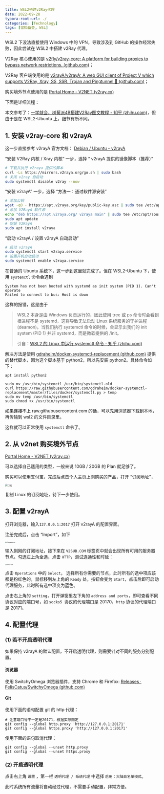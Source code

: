 ```yaml
---
title: WSL2搭建v2Ray代理
date: 2022-09-28
typora-root-url: ./
categories: [Technology]
tags: [留档备查, WSL]
---
```


WSL2 下没法直接使用 Windows 中的 VPN，导致涉及到 GitHub 的操作经常失败，因此尝试在 WSL2 中搭建 v2Ray 代理。

V2Ray 核心使用的是 [v2fly/v2ray-core: A platform for building proxies to bypass network restrictions. (github.com)](https://github.com/v2fly/v2ray-core)；

V2Ray 客户端使用的是 [v2rayA/v2rayA: A web GUI client of Project V which supports V2Ray, Xray, SS, SSR, Trojan and Pingtunnel 🚀 (github.com)](https://github.com/v2rayA/v2rayA/)；

购买境外节点使用的是 [Portal Home - V2NET (v2ray.cx)](https://main.v2ray.cx/index.php)

下面是详细流程：

<!--more-->

本文参考了：[一学就会，树莓派4B搭建V2Ray图文教程 - 知乎 (zhihu.com)](https://zhuanlan.zhihu.com/p/424040320?utm_id=0)，但由于是在 WSL2-Ubuntu 上，细节有所不同。

## 1. 安装 v2ray-core 和 v2rayA

这一步直接参考 v2rayA 官方文档： [Debian / Ubuntu - v2rayA](https://v2raya.org/docs/prologue/installation/debian/)

“安装 V2Ray 内核 / Xray 内核” 一步，选择 “ v2rayA 提供的镜像脚本（推荐）”

```bash
# 下载并执行 v2raya 提供的脚本
curl -Ls https://mirrors.v2raya.org/go.sh | sudo bash
# 关闭 v2ray 自启动
sudo systemctl disable v2ray --now
```

“安装 v2rayA” 一步，选择 “方法一：通过软件源安装”

```bash
# 添加公钥
wget -qO - https://apt.v2raya.org/key/public-key.asc | sudo tee /etc/apt/trusted.gpg.d/v2raya.asc
# 添加 V2RayA 软件源
echo "deb https://apt.v2raya.org/ v2raya main" | sudo tee /etc/apt/sources.list.d/v2raya.list
sudo apt update
# 安装 V2RayA
sudo apt install v2raya
```

“启动 v2rayA / 设置 v2rayA 自动启动”

```bash
# 启动 v2rayA
sudo systemctl start v2raya.service
# 设置开机自动启动
sudo systemctl enable v2raya.service
```

在普通的 Ubuntu 系统下，这一步到这里就完成了。但在 WSL2-Ubuntu 下，使用 `systemctl` 命令会遇到

```
System has not been booted with systemd as init system (PID 1). Can't operate
Failed to connect to bus: Host is down
```

这样的报错，这是由于

> WSL2 本身是由 Windows 负责运行的，因此使用 tree 或 ps 命令时会看到根进程不是 systemd，这将导致无法启动 Linux 系统服务的守护进程(deamon)。当我们执行 systemctl 命令的时候，会显示出我们的 init system (PID 1) 并非 systemd，而是微软提供的 /init。
>
> 引自：[WSL2 的 Linux 中运行 systemctl 命令 - 知乎 (zhihu.com)](https://zhuanlan.zhihu.com/p/335162006)

解决方法是使用 [gdraheim/docker-systemctl-replacement (github.com)](https://github.com/gdraheim/docker-systemctl-replacement) 提供的替代脚本，因为这个脚本基于 python2，所以先安装 python2。具体命令如下：

```
apt install python2
 
sudo mv /usr/bin/systemctl /usr/bin/systemctl.old
curl https://raw.githubusercontent.com/gdraheim/docker-systemctl-replacement/master/files/docker/systemctl.py > temp
sudo mv temp /usr/bin/systemctl
sudo chmod +x /usr/bin/systemctl
```

如果连接不上 raw.githubusercontent.com 的话，可以先用浏览器下载到本地，再传输到 wsl2 的文件目录里。

这样就可以正常使用 `systemctl` 命令了。

## 2. 从 v2net 购买境外节点

[Portal Home - V2NET (v2ray.cx)](https://main.v2ray.cx/index.php)

可以选择自己适用的类型，一般来说 10GB / 20GB 的 Plan 就足够了。

购买可以使用支付宝，完成后点击个人主页上刚购买的产品，打开 “订阅地址”，

<img src="/WSL2搭建v2Ray代理/订阅.png" alt="订阅" style="zoom: 50%;" />

复制 Linux 的订阅地址，待下一步使用。

## 3. 配置 v2rayA

打开浏览器，输入`127.0.0.1:2017` 打开 v2rayA 的配置界面。

注册完成后，点击 “Import”，如下

<img src="/WSL2搭建v2Ray代理/v2raya-import.png" alt="v2raya-import" style="zoom:30%;" />

输入刚刚的订阅地址，接下来在 `V2SUB.COM` 标签页中就会出现所有可用的服务器节点。勾选左上角全选，点击 `HTTP`，测试连通性和时延：

<img src="/WSL2搭建v2Ray代理/server-test.png" alt="server-test" style="zoom:30%;" />

点击 `Operations` 中的 `Select`， 选择所有你需要的节点，此时所有的选中项应该都是粉红色的，鼠标移到左上角的 `Ready` 处，按钮会变为 `Start`，点击后即可启动代理服务，此时所有选中项变为蓝色。

点击右上角的 `setting`，打开弹窗里左下角的 `address and ports`，即可查看不同协议对应的端口号，如 `socks5 `协议的代理端口是 20170，`http` 协议的代理端口是 20171。

## 4. 配置代理

### (1) 若不开启透明代理

如果保持 v2rayA 的默认配置，不开启透明代理，则需要针对不同的服务分别配置。

#### 浏览器

使用 SwitchyOmega 浏览器插件，支持 Chrome 和 Firefox: [Releases · FelisCatus/SwitchyOmega (github.com)](https://github.com/FelisCatus/SwitchyOmega/releases)

#### Git

使用下面的语句配置 git 的 http 代理：

```
# 注意端口号不一定是20171，根据实际而定
git config --global http.proxy 'http://127.0.0.1:20171'
git config --global https.proxy 'http://127.0.0.1:20171'
```

使用下面的语句取消代理：

```
git config --global --unset http.proxy
git config --global --unset https.proxy
```

### (2) 开启透明代理

点击右上角 `设置` ，第一栏 `透明代理 / 系统代理` 中选择 `启用：大陆白名单模式`。

此时系统所有流量将自动经过代理，不需要手动配置，非常方便。
